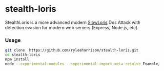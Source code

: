 # stealth-loris
StealthLoris is a more advanced modern [SlowLoris](https://www.cloudflare.com/learning/ddos/ddos-attack-tools/slowloris/) Dos Attack with detection evasion for modern web servers (Express, Node.js, etc).

### Usage
```bash
git clone  https://github.com/ryleeharrison/stealth-loris.git
cd stealth-loris
npm install
node --experimental-modules --experimental-import-meta-resolve Example/Simple.mjs
```
